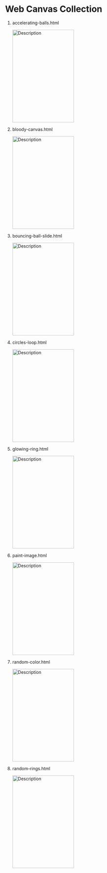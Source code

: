 # Web Canvas Collection

1. accelerating-balls.html
   
   <img src="https://github.com/user-attachments/assets/c94dc4ed-e718-4fd6-b3ca-5f66e4040595" alt="Description" width="200" height="300">
   
2. bloody-canvas.html

   <img src="https://github.com/user-attachments/assets/c81f7682-77d1-46d1-83ac-5013e0b95fe0" alt="Description" width="200" height="300">
   
3. bouncing-ball-slide.html

   <img src="https://github.com/user-attachments/assets/127b7555-a111-409a-80c2-7ac7d64b1e3a" alt="Description" width="200" height="300">
   
4. circles-loop.html

   <img src="https://github.com/user-attachments/assets/ee56a3db-f221-4f69-b685-18da26b779d3" alt="Description" width="200" height="300">
   
5. glowing-ring.html

    <img src="https://github.com/user-attachments/assets/71f6784c-aa6e-42b6-a991-ba71a1e187be" alt="Description" width="200" height="300">
    
6. paint-image.html

    <img src="https://github.com/user-attachments/assets/f9e7009d-20b1-4af2-9bc2-3f081718b581" alt="Description" width="200" height="300">
    
7. random-color.html

    <img src="https://github.com/user-attachments/assets/95e768a6-4382-427a-9fe3-10ffda0bddc2" alt="Description" width="200" height="300">
    
8. random-rings.html

    <img src="https://github.com/user-attachments/assets/02c0e196-5924-40bc-8914-869d3f53d3f8" alt="Description" width="200" height="300">
    
